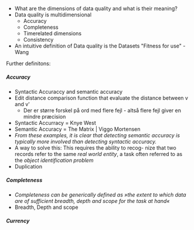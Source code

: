 - What are the dimensions of data quality and what is their meaning?
- Data quality is multidimensional
  - Accuracy
  - Completeness
  - Timerelated dimensions
  - Consistency
- An intuitive definition of Data quality is the Datasets "Fitness for use" - Wang

Further definitons:

##### Accuracy

- Syntactic Accuraccy and semantic accuracy
- Edit distance comparison function that evaluate the distance between v and v'
  - Der er større forskel på ord med flere fejl - altså flere fejl giver en mindre præcision
- Syntactic Accurracy = Knye West
- Semantic Accuracy = The Matrix | Viggo Mortensen
- *From these examples, it is clear that detecting semantic accuracy is typically more involved than detecting syntactic accuracy.*
- A way to solve this: This requires the ability to recog- nize that two records refer to the same *real world entity*, a task often referred to as the *object identification problem*
- Duplication

##### Completeness

- *Completeness can be generically defined as »the extent to which data are of sufficient breadth, depth and scope for the task at hand«*
- Breadth, Depth and scope

##### Currency

